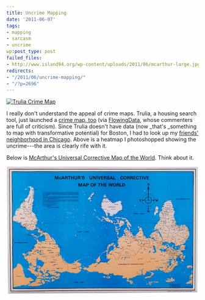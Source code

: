```yaml
---
title: Uncrime Mapping
date: '2011-06-07'
tags:
- mapping
- sarcasm
- uncrime
wp:post_type: post
failed_files:
- http://www.island94.org/wp-content/uploads/2011/06/mcarthur-large.jpg
redirects:
- "/2011/06/uncrime-mapping/"
- "/?p=2696"
---
```


  [ ![](2011-06-07-Uncrime-Mapping/Trulia-Crime-Map-600x391.png "Trulia Crime Map") ](2011-06-07-Uncrime-Mapping/Trulia-Crime-Map.png)

I really don't understand the appeal of crime maps. Trulia, a housing search tool, just launched a [crime map, too](http://www.trulia.com/crime/) (via [FlowingData](http://flowingdata.com/2011/06/02/trulia-crime-map-helps-you-find-safe-living-places/), whose commenters are full of criticism). Since Trulia doesn't have data (now _that's _something to map with transformative potential) for Boston, I had to look up my [friends' neighborhood in Chicago](http://www.trulia.com/crime/#!cook-il/15/41.90543,-87.68471/Chicago,IL,Humboldt_Park/). Above is a heatmap I photoshopped showing the uncrime---the area is clearly rife with it.

Below is [McArthur's Universal Corrective Map of the World](http://www.odt.org/southupmaps.htm). Think about it.

[ ![](2011-06-07-Uncrime-Mapping/mcarthur-large-600x401.jpg "mcarthur-large") ](2011-06-07-Uncrime-Mapping/mcarthur-large.jpeg)
